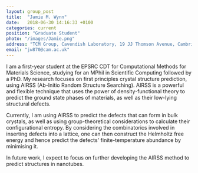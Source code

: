 ```yaml
---
layout: group_post
title:  "Jamie M. Wynn"
date:   2018-06-30 14:16:33 +0100
categories: current
position: "Graduate Student"
photo: "/images/Jamie.png"
address: "TCM Group, Cavendish Laboratory, 19 JJ Thomson Avenue, Cambridge, CB3 0HE"
email: "jw870@cam.ac.uk"
---
```



I am a first-year student at the EPSRC CDT for Computational Methods for Materials Science, studying for an MPhil in Scientific Computing followed by a PhD. My research focuses on first principles crystal structure prediction, using AIRSS (Ab-Initio Random Structure Searching). AIRSS is a powerful and flexible technique that uses the power of density-functional theory to predict the ground state phases of materials, as well as their low-lying structural defects.

Currently, I am using AIRSS to predict the defects that can form in bulk crystals, as well as using group-theoretical considerations to calculate their configurational entropy. By considering the combinatorics involved in inserting defects into a lattice, one can then construct the Helmholtz free energy and hence predict the defects' finite-temperature abundance by minimising it.

In future work, I expect to focus on further developing the AIRSS method to predict structures in nanotubes.
